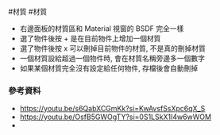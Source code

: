 #材質 #材質 
- 右邊面板的材質區和 Material 視窗的 BSDF 完全一樣
- 選了物件後按 + 是在目前物件上增加一個材質
- 選了物件後按 x 可以刪掉目前物件的材質, 不是真的刪掉材質
- 一個材質設給超過一個物件時, 會在材質名稱旁邊多一個數字
- 如果某個材質完全沒有設定給任何物件, 存檔後會自動刪掉

### 參考資料
- https://youtu.be/s6QabXCGmKk?si=KwAvsfSsXpc6qX_S
- https://youtu.be/OsfB5GWOgTY?si=0S1LSkX1I4w6wWOM
- 